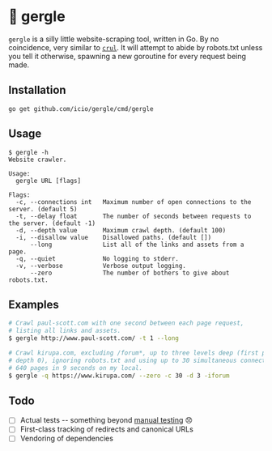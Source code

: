 # :dizzy: gergle

`gergle` is a silly little website-scraping tool, written in Go. By no coincidence, very similar to [`crul`](http://github.com/icio/crul). It will attempt to abide by robots.txt unless you tell it otherwise, spawning a new goroutine for every request being made.


## Installation

```
go get github.com/icio/gergle/cmd/gergle
```


## Usage

```
$ gergle -h
Website crawler.

Usage:
  gergle URL [flags]

Flags:
  -c, --connections int   Maximum number of open connections to the server. (default 5)
  -t, --delay float       The number of seconds between requests to the server. (default -1)
  -d, --depth value       Maximum crawl depth. (default 100)
  -i, --disallow value    Disallowed paths. (default [])
      --long              List all of the links and assets from a page.
  -q, --quiet             No logging to stderr.
  -v, --verbose           Verbose output logging.
      --zero              The number of bothers to give about robots.txt.
```


## Examples

``` bash
# Crawl paul-scott.com with one second between each page request,
# listing all links and assets.
$ gergle http://www.paul-scott.com/ -t 1 --long

# Crawl kirupa.com, excluding /forum*, up to three levels deep (first page is
# depth 0), ignoring robots.txt and using up to 30 simultaneous connections.
# 640 pages in 9 seconds on my local.
$ gergle -q https://www.kirupa.com/ --zero -c 30 -d 3 -iforum
```


## Todo

- [ ] Actual tests -- something beyond [manual testing](https://github.com/icio/crawler-target) :disappointed:
- [ ] First-class tracking of redirects and canonical URLs
- [ ] Vendoring of dependencies
